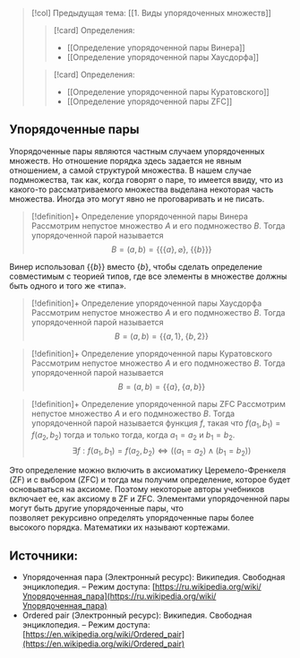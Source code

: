 > [!col] Предыдущая тема: [[1. Виды упорядоченных множеств]]
>> [!card] Определения:
>>* [[Определение упорядоченной пары Винера]]
>>* [[Определение упорядоченной пары Хаусдорфа]]
>
>> [!card] Определения:
>>* [[Определение упорядоченной пары Куратовского]]
>>* [[Определение упорядоченной пары ZFC]]

## Упорядоченные пары
Упорядоченные пары являются частным случаем упорядоченных множеств. Но отношение порядка здесь задается не явным отношением, а самой структурой множества. В нашем случае подмножества, так как, когда говорят о паре, то имеется ввиду, что из какого-то рассматриваемого множества выделана некоторая часть множества. Иногда это могут явно не проговаривать и не писать. 

> [!definition]+ Определение упорядоченной пары Винера
> Рассмотрим непустое множество $A$ и его подмножество $B$.  Тогда упорядоченной парой называется $$B = (a,b) = \Big\{ \big\{ \{a\}, \varnothing \big\},\; \big\{\{b\}\big\} \Big\}$$

Винер использовал $\{\{b\}\}$ вместо $\{b\}$, чтобы сделать определение совместимым с теорией типов, где все элементы в множестве должны быть одного и того же «типа».

> [!definition]+ Определение упорядоченной пары Хаусдорфа
> Рассмотрим непустое множество $A$ и его подмножество $B$.  Тогда упорядоченной парой называется $$B = (a,b) = \Big\{ \big\{ a, 1 \big\},\; \big\{b, 2\big\} \Big\}$$

> [!definition]+ Определение упорядоченной пары Куратовского
> Рассмотрим непустое множество $A$ и его подмножество $B$.  Тогда упорядоченной парой называется $$B = (a,b) = \Big\{ \big\{ a\big\},\; \big\{a, b\big\} \Big\}$$

> [!definition]+ Определение упорядоченной пары ZFC
> Рассмотрим непустое множество $A$ и его подмножество $B$.  Тогда упорядоченной парой называется функция $f$, такая что $f(a_1,b_1) = f(a_2,b_2)$ тогда и только тогда, когда $a_1 = a_2$ и $b_1 = b_2$. 
> $$\exists f: f(a_1,b_1) = f(a_2,b_2) \Leftrightarrow \big((a_1 = a_2) \wedge (b_1 = b_2)\big)$$

Это определение можно включить в аксиоматику Церемело-Френкеля (ZF) и с выбором (ZFC) и тогда мы получим определение, которое будет основываться на аксиоме. Поэтому некоторые авторы учебников включает ее, как аксиому в ZF и ZFC. 
Элементами упорядоченной пары могут быть другие упорядоченные пары, что позволяет рекурсивно определять упорядоченные пары более высокого порядка. Математики их называют кортежами. 
## Источники:
* Упорядоченная пара (Электронный ресурс): Википедия. Свободная энциклопедия. – Режим доступа: [https://ru.wikipedia.org/wiki/Упорядоченная_пара](https://ru.wikipedia.org/wiki/Упорядоченная_пара)
* Ordered pair (Электронный ресурс): Википедия. Свободная энциклопедия. – Режим доступа: [https://en.wikipedia.org/wiki/Ordered_pair](https://en.wikipedia.org/wiki/Ordered_pair)